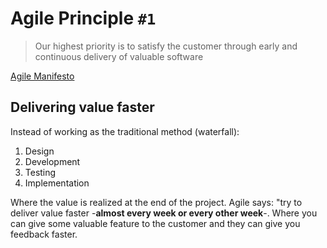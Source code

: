 # Agile Principle `#1`

> Our highest priority is to satisfy the customer through early and
> continuous delivery of valuable software

[Agile Manifesto](https://agilemanifesto.org)

## Delivering value faster

Instead of working as the traditional method (waterfall):

1. Design
1. Development
1. Testing
1. Implementation

Where the value is realized at the end of the project. Agile says: "try
to deliver value faster -**almost every week or every other week**-.
Where you can give some valuable feature to the customer and they can
give you feedback faster.
